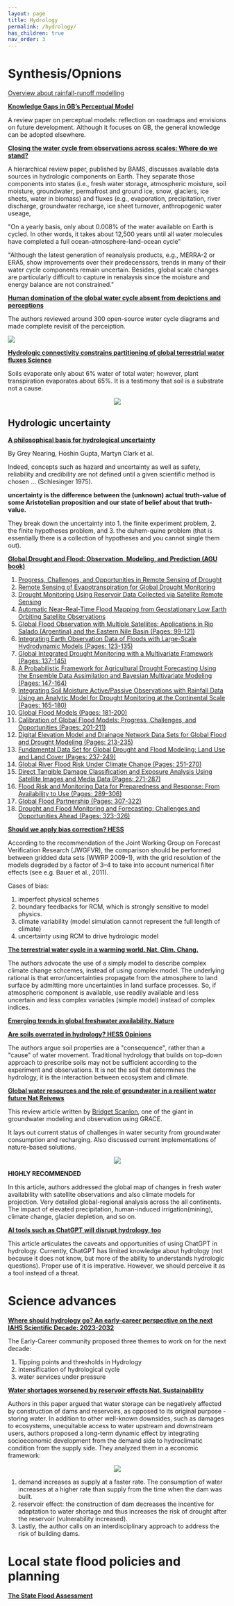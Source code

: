 ```yaml
---
layout: page
title: Hydrology
permalink: /hydrology/
has_children: true
nav_order: 3
---
```


# Synthesis/Opnions

[Overview about rainfall-runoff modelling](https://drive.google.com/open?id=1bwZbFXydSEWXUHGnEBmoow_iF37Zabaz)

[__Knowledge Gaps in GB’s Perceptual Model__](https://onlinelibrary.wiley.com/doi/pdf/10.1002/hyp.14288)

A review paper on perceptual models: reflection on roadmaps and envisions on future development. Although it focuses on GB, the general knowledge can be adopted elsewhere.

[__Closing the water cycle from observations across scales: Where do we stand?__](https://journals.ametsoc.org/configurable/content/journals$002fbams$002faop$002fBAMS-D-19-0316.1$002fBAMS-D-19-0316.1.xml?tab_body=pdf)

A hierarchical review paper, published by BAMS, discusses available data sources in hydrologic components on Earth. They separate those components into states (i.e., fresh water storage, atmospheric moisture, soil moisture, groundwater, permafrost and ground ice, snow, glaciers, ice sheets, water in biomass) and fluxes (e.g., evaporation, precipitation, river discharge, groundwater recharge, ice sheet turnover, anthropogenic water useage, 

"On a yearly basis, only about 0.008% of the water available on Earth is cycled. In other words, it takes about 12,500 years until all water molecules have completed a full ocean-atmosphere-land-ocean cycle"


"Although the latest generation of reanalysis products, e.g., MERRA-2 or ERA5, show improvements over their predecenssors, trends in many of their water cycle components remain uncertain. Besides, global scale changes are particularly difficult to capture in renalaysis since the moisture and energy balance are not constrained."

__[Human domination of the global water cycle absent from depictions and perceptions](https://www.nature.com/articles/s41561-019-0374-y)__

The authors reviewed around 300 open-source water cycle diagrams and made complete revisit of the perceiption.

<img src="https://media.springernature.com/full/springer-static/image/art%3A10.1038%2Fs41561-019-0374-y/MediaObjects/41561_2019_374_Fig3_HTML.png?as=webp">

__[Hydrologic connectivity constrains partitioning of global terrestrial water fluxes Science](https://www.science.org/doi/10.1126/science.aaa5931)__

Soils evaporate only about 6% water of total water; however, plant transpiration evaporates about 65%. It is a testimony that soil is a substrate not a cause.

<p align="center">
  <img src="https://www.science.org/cms/10.1126/science.aaa5931/asset/4fdc6fdb-58ee-4924-8232-16e445d37659/assets/graphic/349_175_f3.jpeg">
</p>

## Hydrologic uncertainty

__[A philosophical basis for hydrological uncertainty](https://www.tandfonline.com/doi/full/10.1080/02626667.2016.1183009?src=recsys)__

By Grey Nearing, Hoshin Gupta, Martyn Clark et al.

Indeed, concepts such as hazard and uncertainty as well as safety, reliability and credibility are not defined until a given scientific method is chosen … (Schlesinger 1975).

__uncertainty is the difference between the (unknown) actual truth-value of some Aristotelian proposition and our state of belief about that truth-value.__

They break down the uncertainty into 1. the finite experiment problem, 2. the finite hypotheses problem, and 3. the duhem-quine problem (that is essentially there is a collection of hypotheses and you cannot single them out).

[__Global Drought and Flood: Observation, Modeling, and Prediction (AGU book)__](https://agupubs.onlinelibrary.wiley.com/doi/book/10.1002/9781119427339)

1. [Progress, Challenges, and Opportunities in Remote Sensing of Drought](https://agupubs.onlinelibrary.wiley.com/doi/10.1002/9781119427339.ch1)
2. [Remote Sensing of Evapotranspiration for Global Drought Monitoring](https://agupubs.onlinelibrary.wiley.com/doi/10.1002/9781119427339.ch2)
3. [Drought Monitoring Using Reservoir Data Collected via Satellite Remote Sensing](https://agupubs.onlinelibrary.wiley.com/doi/10.1002/9781119427339.ch3)
4. [Automatic Near-Real-Time Flood Mapping from Geostationary Low Earth Orbiting Satellite Observations](https://agupubs.onlinelibrary.wiley.com/doi/10.1002/9781119427339.ch4)
5. [Global Flood Observation with Multiple Satellites: Applications in Rio Salado (Argentina) and the Eastern Nile Basin (Pages: 99-121)](https://agupubs.onlinelibrary.wiley.com/doi/10.1002/9781119427339.ch5)
6. [Integrating Earth Observation Data of Floods with Large-Scale Hydrodynamic Models (Pages: 123-135)](https://agupubs.onlinelibrary.wiley.com/doi/10.1002/9781119427339.ch6)
7. [Global Integrated Drought Monitoring with a Multivariate Framework (Pages: 137-145)](https://agupubs.onlinelibrary.wiley.com/doi/10.1002/9781119427339.ch7)
8. [A Probabilistic Framework for Agricultural Drought Forecasting Using the Ensemble Data Assimilation and Bayesian Multivariate Modeling (Pages: 147-164)](https://agupubs.onlinelibrary.wiley.com/doi/10.1002/9781119427339.ch8)
9. [Integrating Soil Moisture Active/Passive Observations with Rainfall Data Using an Analytic Model for Drought Monitoring at the Continental Scale (Pages: 165-180)](https://agupubs.onlinelibrary.wiley.com/doi/10.1002/9781119427339.ch9)
10. [Global Flood Models (Pages: 181-200)](https://agupubs.onlinelibrary.wiley.com/doi/10.1002/9781119427339.ch10)
11. [Calibration of Global Flood Models: Progress, Challenges, and Opportunities (Pages: 201-211)](https://agupubs.onlinelibrary.wiley.com/doi/10.1002/9781119427339.ch11)
12. [Digital Elevation Model and Drainage Network Data Sets for Global Flood and Drought Modeling (Pages: 213-235)](https://agupubs.onlinelibrary.wiley.com/doi/10.1002/9781119427339.ch12)
13. [Fundamental Data Set for Global Drought and Flood Modeling: Land Use and Land Cover (Pages: 237-249)](https://agupubs.onlinelibrary.wiley.com/doi/10.1002/9781119427339.ch13)
14. [Global River Flood Risk Under Climate Change (Pages: 251-270)](https://agupubs.onlinelibrary.wiley.com/doi/10.1002/9781119427339.ch14)
15. [Direct Tangible Damage Classification and Exposure Analysis Using Satellite Images and Media Data (Pages: 271-287)](https://agupubs.onlinelibrary.wiley.com/doi/10.1002/9781119427339.ch15)
16. [Flood Risk and Monitoring Data for Preparedness and Response: From Availability to Use (Pages: 289-306)](https://agupubs.onlinelibrary.wiley.com/doi/10.1002/9781119427339.ch16)
17. [Global Flood Partnership (Pages: 307-322)](https://agupubs.onlinelibrary.wiley.com/doi/10.1002/9781119427339.ch17)
18. [Drought and Flood Monitoring and Forecasting: Challenges and Opportunities Ahead (Pages: 323-326)](https://agupubs.onlinelibrary.wiley.com/doi/10.1002/9781119427339.ch18)

[__Should we apply bias correction? HESS__](https://hess.copernicus.org/preprints/9/5355/2012/hessd-9-5355-2012.pdf)

According to the recommendation of the Joint Working Group on Forecast Verification Research (JWGFVR), the comparison should be performed between gridded data sets (WWRP 2009-1), with the grid resolution of the models degraded by a factor of 3–4 to take into account numerical filter effects (see e.g. Bauer et al., 2011).

Cases of bias:
1. imperfect physical schemes
2. boundary feedbacks for RCM, which is strongly sensitive to model physics.
3. climate variability (model simulation cannot represent the full length of climate)
4. uncertainty using RCM to drive hydrologic model



__[The terrestrial water cycle in a warming world. Nat. Clim. Chang.](https://doi.org/10.1038/s41558-022-01412-7)__

The authors advocate the use of a simply model to describe complex climate change schcemes, instead of using complex model. The underlying rational is that error/uncertainties propagate from the atmosphere to land surface by admitting more uncertainties in land surface processes. So, if atmospheric component is available, use readily available and less uncertain and less complex variables (simple model) instead of complex indices.

__[Emerging trends in global freshwater availability. Nature](https://doi.org/10.1038/s41586-018-0123-1)__

__[Are soils overrated in hydrology? HESS Opinions](https://egusphere.copernicus.org/preprints/2023/egusphere-2023-125/)__

The authors argue soil properties are a "consequence", rather than a "cause" of water movement. Traditional hydrology that builds on top-down approach to prescribe soils may not be sufficient according to the experiment and observations. It is not the soil that determines the hydrology, it is the interaction between ecosystem and climate.

__[Global water resources and the role of groundwater in a resilient water future Nat Reivews](https://www.nature.com/articles/s43017-022-00378-6)__

This review article written by [Bridget Scanlon](https://scholar.google.com.sg/citations?user=1mmDFhcAAAAJ&hl=en&oi=ao), one of the giant in groundwater modeling and observation using GRACE.

It lays out current status of challenges in water security from groundwater consumption and recharging. Also discussed current implementations of nature-based solutions. 

<p align="center">
  <img src="https://media.springernature.com/full/springer-static/image/art%3A10.1038%2Fs43017-022-00378-6/MediaObjects/43017_2022_378_Fig1_HTML.png?as=webp">
</p>

**HIGHLY RECOMMENDED**

In this article, authors addressed the global map of changes in fresh water availability with satellite observations and also climate models for projection. Very detailed global-regional analysis across the all continents. The impact of elevated precipitation, human-induced irrigation(mining), climate change, glacier depletion, and so on. 

__[AI tools such as ChatGPT will disrupt hydrology, too](https://onlinelibrary.wiley.com/doi/abs/10.1002/hyp.14843)__

This article articulates the caveats and opportunities of using ChatGPT in hydrology. Currently, ChatGPT has limited knowledge about hydrology (not because it does not know, but more of the ability to understands hydrologic questions). Proper use of it is imperative. However, we should perceive it as a tool instead of a threat.

# Science advances
__[Where should hydrology go? An early-career perspective on the next IAHS Scientific Decade: 2023-2032](https://eartharxiv.org/repository/view/3353/)__

The Early-Career community proposed three themes to work on for the next decade:  
1. Tipping points and thresholds in Hydrology 
2. intensification of hydrological cycle
3. water services under pressure


__[Water shortages worsened by reservoir effects Nat. Sustainability](https://www.nature.com/articles/s41893-018-0159-0)__

Authors in this paper argued that water storage can be negatively affected by construction of dams and reservoirs, as opposed to its original purpose - storing water. In addition to other well-known downsides, such as damages to ecosystems, unequitable access to water upstream and downstream users, authors proposed a long-term dynamic effect by integrating socioeconomic development from the demand side to hydroclimatic condition from the supply side. They analyzed them in a economic framework:

<p align="center">
<img src="https://media.springernature.com/lw685/springer-static/image/art%3A10.1038%2Fs41893-018-0159-0/MediaObjects/41893_2018_159_Fig2_HTML.png?as=webp">
</p>

1. demand increases as supply at a faster rate. The consumption of water increases at a higher rate than supply from the time when the dam was built.
2. reservoir effect: the construction of dam decreases the incentive for adaptation to water shortage and thus increases the risk of drought after the reservoir (vulnerability increased).
3. Lastly, the author calls on an interdisciplinary approach to address the risk of building dams.


# Local state flood policies and planning
__[The State Flood Assessment](https://texasfloodassessment.org/doc/State-Flood-Assessment-report-86th-Legislation.pdf)__
